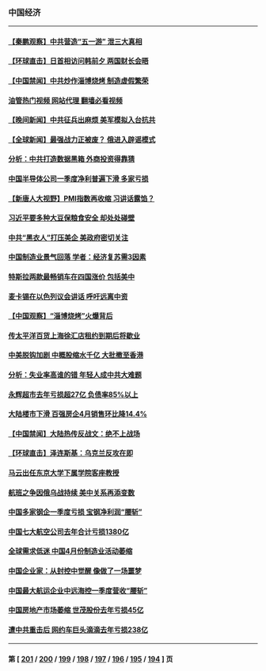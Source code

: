 ### 中国经济
---
#### [【秦鹏观察】中共营造“五一游” 泄三大真相](../../pages/ncid283/n13986885.md?05040045) 
#### [【环球直击】日首相访问韩前夕 两国财长会晤](../../pages/ncid283/n13987161.md?05040045) 
#### [【中国禁闻】中共炒作淄博烧烤 制造虚假繁荣](../../pages/ncid283/n13987160.md?05040045) 
#### [油管热门视频 网站代理 翻墙必看视频](http://138.2.39.72:81/youtube.html?epic-marker?05040045)
#### [【晚间新闻】中共征兵出麻烦 美军模拟入台抗共](../../pages/ncid283/n13987159.md?05040045) 
#### [【全球新闻】最强战力正被废？ 俄进入辟谣模式](../../pages/ncid283/n13987158.md?05040045) 
#### [分析：中共打造数据黑箱 外商投资得靠猜](../../pages/ncid283/n13986909.md?05040045) 
#### [中国半导体公司一季度净利普遍下滑 多家亏损](../../pages/ncid283/n13986832.md?05040045) 
#### [【新唐人大视野】PMI指数再收缩 习讲话露馅？](../../pages/ncid283/n13986651.md?05040045) 
#### [习近平要多种大豆保粮食安全 却处处碰壁](../../pages/ncid283/n13986781.md?05040045) 
#### [中共“黑衣人”打压美企 美政府密切关注](../../pages/ncid283/n13986736.md?05040045) 
#### [中国制造业景气回落 学者：经济复苏需3因素](../../pages/ncid283/n13986068.md?05040045) 
#### [特斯拉两款最畅销车在四国涨价 包括美中](../../pages/ncid283/n13986728.md?05040045) 
#### [麦卡锡在以色列议会讲话 呼吁远离中资](../../pages/ncid283/n13986703.md?05040045) 
#### [【中国观察】“淄博烧烤”火爆背后](../../pages/ncid283/n13986307.md?05040045) 
#### [传太平洋百货上海徐汇店租约到期后将歇业](../../pages/ncid283/n13986266.md?05040045) 
#### [中美脱钩加剧 中概股缩水千亿 大批撤至香港](../../pages/ncid283/n13986025.md?05040045) 
#### [分析：失业率高谁的错 年轻人成中共大难题](../../pages/ncid283/n13986019.md?05040045) 
#### [永辉超市去年亏损超27亿 负债率85%以上](../../pages/ncid283/n13985841.md?05040045) 
#### [大陆楼市下滑 百强房企4月销售环比降14.4%](../../pages/ncid283/n13985840.md?05040045) 
#### [【中国禁闻】大陆热传反战文：绝不上战场](../../pages/ncid283/n13985724.md?05040045) 
#### [【环球直击】泽连斯基：乌克兰反攻在即](../../pages/ncid283/n13985723.md?05040045) 
#### [马云出任东京大学下属学院客座教授](../../pages/ncid283/n13985541.md?05040045) 
#### [航班之争因俄乌战持续 美中关系再添变数](../../pages/ncid283/n13985463.md?05040045) 
#### [中国多家钢企一季度亏损 宝钢净利润“腰斩”](../../pages/ncid283/n13985404.md?05040045) 
#### [中国七大航空公司去年合计亏损1380亿](../../pages/ncid283/n13985349.md?05040045) 
#### [全球需求低迷 中国4月份制造业活动萎缩](../../pages/ncid283/n13985345.md?05040045) 
#### [中国企业家：从封控中觉醒 像做了一场噩梦](../../pages/ncid283/n13984735.md?05040045) 
#### [中国最大航运企业中远海控一季度营收“腰斩”](../../pages/ncid283/n13984739.md?05040045) 
#### [中国房地产市场萎缩 世茂股份去年亏损45亿](../../pages/ncid283/n13984730.md?05040045) 
#### [遭中共重击后 网约车巨头滴滴去年亏损238亿](../../pages/ncid283/n13984691.md?05040045) 

---
#### 第 [ [201](./201.md?05040045) / [200](./200.md?05040045) / [199](./199.md?05040045) / [198](./198.md?05040045) / [197](./197.md?05040045) / [196](./196.md?05040045) / [195](./195.md?05040045) / [194](./194.md?05040045) ] 页
